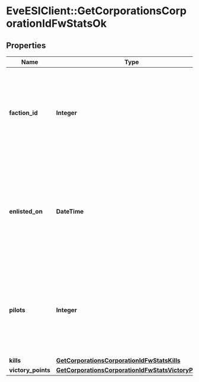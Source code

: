 # EveESIClient::GetCorporationsCorporationIdFwStatsOk

## Properties
Name | Type | Description | Notes
------------ | ------------- | ------------- | -------------
**faction_id** | **Integer** | The faction the given corporation is enlisted to fight for. Will not be included if corporation is not enlisted in faction warfare | [optional] 
**enlisted_on** | **DateTime** | The enlistment date of the given corporation into faction warfare. Will not be included if corporation is not enlisted in faction warfare | [optional] 
**pilots** | **Integer** | How many pilots the enlisted corporation has. Will not be included if corporation is not enlisted in faction warfare | [optional] 
**kills** | [**GetCorporationsCorporationIdFwStatsKills**](GetCorporationsCorporationIdFwStatsKills.md) |  | 
**victory_points** | [**GetCorporationsCorporationIdFwStatsVictoryPoints**](GetCorporationsCorporationIdFwStatsVictoryPoints.md) |  | 


